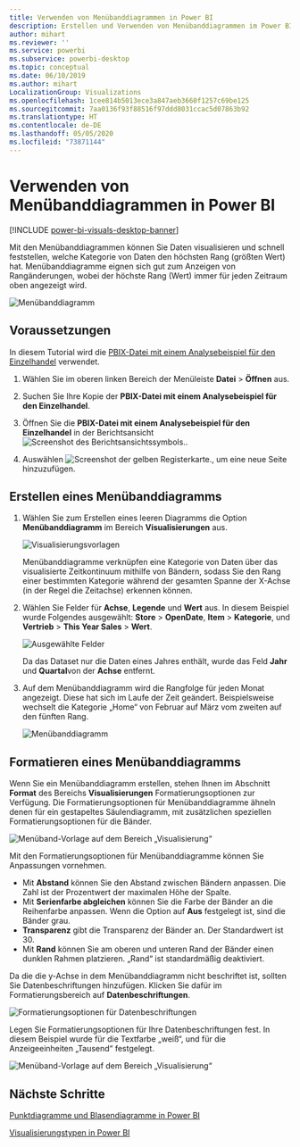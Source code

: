 ```yaml
---
title: Verwenden von Menübanddiagrammen in Power BI
description: Erstellen und Verwenden von Menübanddiagrammen im Power BI Desktop
author: mihart
ms.reviewer: ''
ms.service: powerbi
ms.subservice: powerbi-desktop
ms.topic: conceptual
ms.date: 06/10/2019
ms.author: mihart
LocalizationGroup: Visualizations
ms.openlocfilehash: 1cee814b5013ece3a847aeb3660f1257c69be125
ms.sourcegitcommit: 7aa0136f93f88516f97ddd8031ccac5d07863b92
ms.translationtype: HT
ms.contentlocale: de-DE
ms.lasthandoff: 05/05/2020
ms.locfileid: "73871144"
---
```

# <a name="use-ribbon-charts-in-power-bi"></a>Verwenden von Menübanddiagrammen in Power BI

[!INCLUDE [power-bi-visuals-desktop-banner](../includes/power-bi-visuals-desktop-banner.md)]

Mit den Menübanddiagrammen können Sie Daten visualisieren und schnell feststellen, welche Kategorie von Daten den höchsten Rang (größten Wert) hat. Menübanddiagramme eignen sich gut zum Anzeigen von Rangänderungen, wobei der höchste Rang (Wert) immer für jeden Zeitraum oben angezeigt wird. 

![Menübanddiagramm](media/desktop-ribbon-charts/ribbon-charts-01.png)

## <a name="prerequisites"></a>Voraussetzungen

In diesem Tutorial wird die [PBIX-Datei mit einem Analysebeispiel für den Einzelhandel](https://download.microsoft.com/download/9/6/D/96DDC2FF-2568-491D-AAFA-AFDD6F763AE3/Retail%20Analysis%20Sample%20PBIX.pbix) verwendet.

1. Wählen Sie im oberen linken Bereich der Menüleiste **Datei** > **Öffnen** aus.
   
2. Suchen Sie Ihre Kopie der **PBIX-Datei mit einem Analysebeispiel für den Einzelhandel**.

1. Öffnen Sie die **PBIX-Datei mit einem Analysebeispiel für den Einzelhandel** in der Berichtsansicht ![Screenshot des Berichtsansichtssymbols.](media/power-bi-visualization-kpi/power-bi-report-view.png).

1. Auswählen ![Screenshot der gelben Registerkarte.,](media/power-bi-visualization-kpi/power-bi-yellow-tab.png) um eine neue Seite hinzuzufügen.

## <a name="create-a-ribbon-chart"></a>Erstellen eines Menübanddiagramms

1. Wählen Sie zum Erstellen eines leeren Diagramms die Option **Menübanddiagramm** im Bereich **Visualisierungen** aus.

    ![Visualisierungsvorlagen](media/desktop-ribbon-charts/power-bi-template.png)

    Menübanddiagramme verknüpfen eine Kategorie von Daten über das visualisierte Zeitkontinuum mithilfe von Bändern, sodass Sie den Rang einer bestimmten Kategorie während der gesamten Spanne der X-Achse (in der Regel die Zeitachse) erkennen können.

2. Wählen Sie Felder für **Achse**, **Legende** und **Wert** aus.  In diesem Beispiel wurde Folgendes ausgewählt: **Store** > **OpenDate**, **Item** > **Kategorie**, und **Vertrieb** > **This Year Sales** > **Wert**.  

    ![Ausgewählte Felder](media/desktop-ribbon-charts/power-bi-ribbon-values.png)

    Da das Dataset nur die Daten eines Jahres enthält, wurde das Feld **Jahr** und **Quartal**von der **Achse** entfernt.

3. Auf dem Menübanddiagramm wird die Rangfolge für jeden Monat angezeigt. Diese hat sich im Laufe der Zeit geändert. Beispielsweise wechselt die Kategorie „Home“ von Februar auf März vom zweiten auf den fünften Rang.

    ![Menübanddiagramm](media/desktop-ribbon-charts/power-bi-ribbon.png)

## <a name="format-a-ribbon-chart"></a>Formatieren eines Menübanddiagramms
Wenn Sie ein Menübanddiagramm erstellen, stehen Ihnen im Abschnitt **Format** des Bereichs **Visualisierungen** Formatierungsoptionen zur Verfügung. Die Formatierungsoptionen für Menübanddiagramme ähneln denen für ein gestapeltes Säulendiagramm, mit zusätzlichen speziellen Formatierungsoptionen für die Bänder.

![Menüband-Vorlage auf dem Bereich „Visualisierung“](media/desktop-ribbon-charts/power-bi-format-ribbon.png)

Mit den Formatierungsoptionen für Menübanddiagramme können Sie Anpassungen vornehmen.

* Mit **Abstand** können Sie den Abstand zwischen Bändern anpassen. Die Zahl ist der Prozentwert der maximalen Höhe der Spalte.
* Mit **Serienfarbe abgleichen** können Sie die Farbe der Bänder an die Reihenfarbe anpassen. Wenn die Option auf **Aus** festgelegt ist, sind die Bänder grau.
* **Transparenz** gibt die Transparenz der Bänder an. Der Standardwert ist 30.
* Mit **Rand** können Sie am oberen und unteren Rand der Bänder einen dunklen Rahmen platzieren. „Rand“ ist standardmäßig deaktiviert.

Da die die y-Achse in dem Menübanddiagramm nicht beschriftet ist, sollten Sie Datenbeschriftungen hinzufügen. Klicken Sie dafür im Formatierungsbereich auf **Datenbeschriftungen**. 

![Formatierungsoptionen für Datenbeschriftungen](media/desktop-ribbon-charts/power-bi-labels.png)

Legen Sie Formatierungsoptionen für Ihre Datenbeschriftungen fest. In diesem Beispiel wurde für die Textfarbe „weiß“, und für die Anzeigeeinheiten „Tausend“ festgelegt.

![Menüband-Vorlage auf dem Bereich „Visualisierung“](media/desktop-ribbon-charts/power-bi-data-labels.png)

## <a name="next-steps"></a>Nächste Schritte

[Punktdiagramme und Blasendiagramme in Power BI](power-bi-visualization-scatter.md)

[Visualisierungstypen in Power BI](power-bi-visualization-types-for-reports-and-q-and-a.md)
